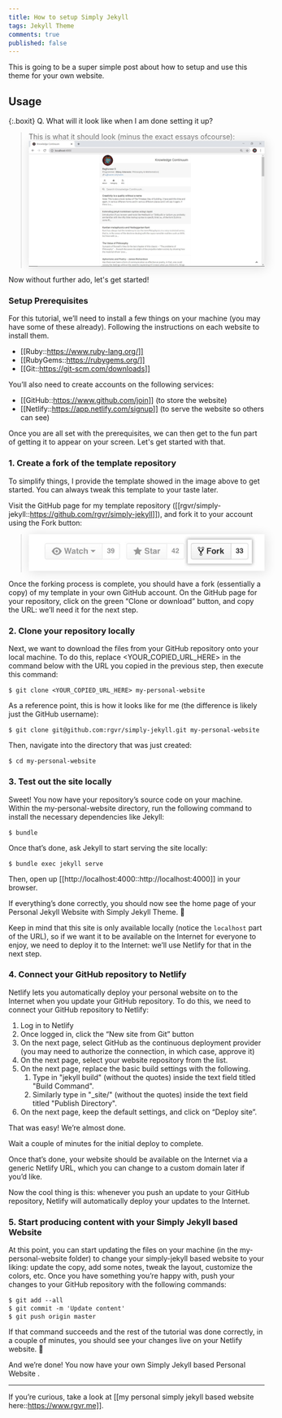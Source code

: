 ```yaml
---
title: How to setup Simply Jekyll
tags: Jekyll Theme
comments: true
published: false
---
```


This is going to be a super simple post about how to setup and use this theme for your own website.

## Usage

{:.boxit}
Q. What will it look like when I am done setting it up?

> This is what it should look  (minus the exact essays ofcourse):
> <img src="/assets/img/end_result.jpg" style="box-shadow: 2px 2px 20px 0 #ddd;"/>


Now without further ado, let's get started!

### Setup Prerequisites

For this tutorial, we’ll need to install a few things on your machine (you may have some of these already). Following the instructions on each website to install them.

- [[Ruby::https://www.ruby-lang.org/]]
- [[RubyGems::https://rubygems.org/]]
- [[Git::https://git-scm.com/downloads]]

You’ll also need to create accounts on the following services:

- [[GitHub::https://www.github.com/join]] (to store the website)
- [[Netlify::https://app.netlify.com/signup]] (to serve the website so others can see)

Once you are all set with the prerequisites, we can then get to the fun part of getting it to appear on your screen. Let's get started with that.

### 1. Create a fork of the template repository

To simplify things, I provide the template showed in the image above to get started. You can always tweak this template to your taste later.

Visit the GitHub page for my template repository ([[rgvr/simply-jekyll::https://github.com/rgvr/simply-jekyll]]), and fork it to your account using the Fork button:

> <img src="/assets/img/fork_button.jpg" style="box-shadow: 2px 2px 20px 0 #ddd;"/>

Once the forking process is complete, you should have a fork (essentially a copy) of my template in your own GitHub account. On the GitHub page for your repository, click on the green “Clone or download” button, and copy the URL: we’ll need it for the next step.

### 2. Clone your repository locally 

Next, we want to download the files from your GitHub repository onto your local machine. To do this, replace <YOUR_COPIED_URL_HERE> in the command below with the URL you copied in the previous step, then execute this command:

```
$ git clone <YOUR_COPIED_URL_HERE> my-personal-website
```

As a reference point, this is how it looks like for me (the difference is likely just the GitHub username):

```
$ git clone git@github.com:rgvr/simply-jekyll.git my-personal-website
```

Then, navigate into the directory that was just created:

```
$ cd my-personal-website
```

### 3. Test out the site locally

Sweet! You now have your repository’s source code on your machine. Within the my-personal-website directory, run the following command to install the necessary dependencies like Jekyll:

```
$ bundle
```

Once that’s done, ask Jekyll to start serving the site locally:

```
$ bundle exec jekyll serve
```

Then, open up [[http://localhost:4000::http://localhost:4000]] in your browser.

If everything’s done correctly, you should now see the home page of your Personal Jekyll Website with Simply Jekyll Theme. 🎉

Keep in mind that this site is only available locally (notice the `localhost` part of the URL), so if we want it to be available on the Internet for everyone to enjoy, we need to deploy it to the Internet: we’ll use Netlify for that in the next step.

### 4. Connect your GitHub repository to Netlify

Netlify lets you automatically deploy your personal website on to the Internet when you update your GitHub repository. To do this, we need to connect your GitHub repository to Netlify:

1. Log in to Netlify
2. Once logged in, click the “New site from Git” button
3. On the next page, select GitHub as the continuous deployment provider (you may need to authorize the connection, in which case, approve it)
4. On the next page, select your website repository from the list.
5. On the next page, replace the basic build settings with the following.
    1. Type in "jekyll build" (without the quotes) inside the text field titled "Build Command".
    2. Similarly type in "_site/" (without the quotes) inside the text field titled "Publish Directory".
6. On the next page, keep the default settings, and click on “Deploy site”.

That was easy! We’re almost done.

Wait a couple of minutes for the initial deploy to complete.

Once that’s done, your website should be available on the Internet via a generic Netlify URL, which you can change to a custom domain later if you’d like.

Now the cool thing is this: whenever you push an update to your GitHub repository, Netlify will automatically deploy your updates to the Internet.

### 5. Start producing content with your Simply Jekyll based Website

At this point, you can start updating the files on your machine (in the my-personal-website folder) to change your simply-jekyll based website to your liking: update the copy, add some notes, tweak the layout, customize the colors, etc. Once you have something you’re happy with, push your changes to your GitHub repository with the following commands:

```
$ git add --all
$ git commit -m 'Update content'
$ git push origin master
```

If that command succeeds and the rest of the tutorial was done correctly, in a couple of minutes, you should see your changes live on your Netlify website. 🚀

And we’re done! You now have your own Simply Jekyll based Personal Website .

---

If you’re curious, take a look at [[my personal simply jekyll based website here::https://www.rgvr.me]].




